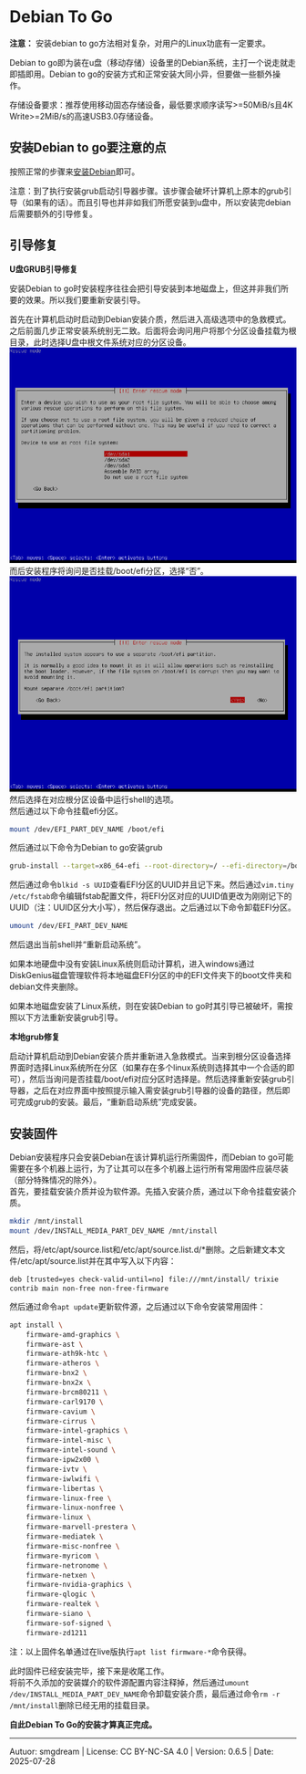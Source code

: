 # Debian To Go

**注意：** 安装debian to go方法相对复杂，对用户的Linux功底有一定要求。

Debian to go即为装在u盘（移动存储）设备里的Debian系统，主打一个说走就走即插即用。Debian to go的安装方式和正常安装大同小异，但要做一些额外操作。

存储设备要求：推荐使用移动固态存储设备，最低要求顺序读写>=50MiB/s且4K Write>=2MiB/s的高速USB3.0存储设备。

## 安装Debian to go要注意的点

按照正常的步骤来[安装Debian](../start/install-deb.md)即可。  

注意：到了执行安装grub启动引导器步骤。该步骤会破坏计算机上原本的grub引导（如果有的话）。而且引导也并非如我们所愿安装到u盘中，所以安装完debian后需要额外的引导修复。

## 引导修复

**U盘GRUB引导修复**  

安装Debian to go时安装程序往往会把引导安装到本地磁盘上，但这并非我们所要的效果。所以我们要重新安装引导。 

首先在计算机启动时启动到Debian安装介质，然后进入高级选项中的急救模式。之后前面几步正常安装系统别无二致。后面将会询问用户将那个分区设备挂载为根目录，此时选择U盘中根文件系统对应的分区设备。  
![](images/deb-togo/select-root.png)   
而后安装程序将询问是否挂载/boot/efi分区，选择“否”。  
![](images/deb-togo/mount-efi-yn.png)  
然后选择在对应根分区设备中运行shell的选项。  
然后通过以下命令挂载efi分区。  
```sh
mount /dev/EFI_PART_DEV_NAME /boot/efi
```
然后通过以下命令为Debian to go安装grub
```sh
grub-install --target=x86_64-efi --root-directory=/ --efi-directory=/boot/efi /dev/USB_DISK_DEV_NAME --removable
```
然后通过命令`blkid -s UUID`查看EFI分区的UUID并且记下来。然后通过`vim.tiny /etc/fstab`命令编辑fstab配置文件，将EFI分区对应的UUID值更改为刚刚记下的UUID（注：UUID区分大小写），然后保存退出。之后通过以下命令卸载EFI分区。  
```sh
umount /dev/EFI_PART_DEV_NAME
```
然后退出当前shell并“重新启动系统”。  

如果本地硬盘中没有安装Linux系统则启动计算机，进入windows通过DiskGenius磁盘管理软件将本地磁盘EFI分区的中的EFI文件夹下的boot文件夹和debian文件夹删除。  

如果本地磁盘安装了Linux系统，则在安装Debian to go时其引导已被破坏，需按照以下方法重新安装grub引导。  

**本地grub修复**  

启动计算机启动到Debian安装介质并重新进入急救模式。当来到根分区设备选择界面时选择Linux系统所在分区（如果存在多个linux系统则选择其中一个合适的即可），然后当询问是否挂载/boot/efi对应分区时选择是。然后选择重新安装grub引导器，之后在对应界面中按照提示输入需安装grub引导器的设备的路径，然后即可完成grub的安装。最后，“重新启动系统”完成安装。

## 安装固件

Debian安装程序只会安装Debian在该计算机运行所需固件，而Debian to go可能需要在多个机器上运行，为了让其可以在多个机器上运行所有常用固件应装尽装（部分特殊情况的除外）。  
首先，要挂载安装介质并设为软件源。先插入安装介质，通过以下命令挂载安装介质。  
```sh
mkdir /mnt/install
mount /dev/INSTALL_MEDIA_PART_DEV_NAME /mnt/install
```
然后，将/etc/apt/source.list和/etc/apt/source.list.d/*删除。之后新建文本文件/etc/apt/source.list并在其中写入以下内容：  
```
deb [trusted=yes check-valid-until=no] file:///mnt/install/ trixie contrib main non-free non-free-firmware
```
然后通过命令`apt update`更新软件源，之后通过以下命令安装常用固件：  
```sh
apt install \
	firmware-amd-graphics \
	firmware-ast \
	firmware-ath9k-htc \
	firmware-atheros \
	firmware-bnx2 \
	firmware-bnx2x \
	firmware-brcm80211 \
	firmware-carl9170 \
	firmware-cavium \
	firmware-cirrus \
	firmware-intel-graphics \
	firmware-intel-misc \
	firmware-intel-sound \
	firmware-ipw2x00 \
	firmware-ivtv \
	firmware-iwlwifi \
	firmware-libertas \
	firmware-linux-free \
	firmware-linux-nonfree \
	firmware-linux \
	firmware-marvell-prestera \
	firmware-mediatek \
	firmware-misc-nonfree \
	firmware-myricom \
	firmware-netronome \
	firmware-netxen \
	firmware-nvidia-graphics \
	firmware-qlogic \
	firmware-realtek \
	firmware-siano \
	firmware-sof-signed \
	firmware-zd1211
```
注：以上固件名单通过在live版执行`apt list firmware-*`命令获得。

此时固件已经安装完毕，接下来是收尾工作。  
将前不久添加的安装媒介的软件源配置内容注释掉，然后通过`umount /dev/INSTALL_MEDIA_PART_DEV_NAME`命令卸载安装介质，最后通过命令`rm -r /mnt/install`删除已经无用的挂载目录。  

**自此Debian To Go的安装才算真正完成。**  

---
Autuor: smgdream | License: CC BY-NC-SA 4.0 | Version: 0.6.5 | Date: 2025-07-28